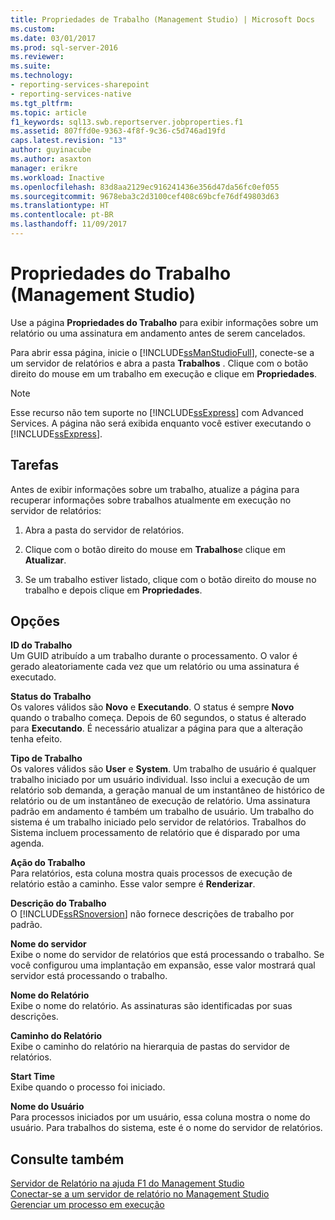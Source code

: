 ```yaml
---
title: Propriedades de Trabalho (Management Studio) | Microsoft Docs
ms.custom: 
ms.date: 03/01/2017
ms.prod: sql-server-2016
ms.reviewer: 
ms.suite: 
ms.technology:
- reporting-services-sharepoint
- reporting-services-native
ms.tgt_pltfrm: 
ms.topic: article
f1_keywords: sql13.swb.reportserver.jobproperties.f1
ms.assetid: 807ffd0e-9363-4f8f-9c36-c5d746ad19fd
caps.latest.revision: "13"
author: guyinacube
ms.author: asaxton
manager: erikre
ms.workload: Inactive
ms.openlocfilehash: 83d8aa2129ec916241436e356d47da56fc0ef055
ms.sourcegitcommit: 9678eba3c2d3100cef408c69bcfe76df49803d63
ms.translationtype: HT
ms.contentlocale: pt-BR
ms.lasthandoff: 11/09/2017
---
```

# <a name="job-properties-management-studio"></a>Propriedades do Trabalho (Management Studio)
  Use a página **Propriedades do Trabalho** para exibir informações sobre um relatório ou uma assinatura em andamento antes de serem cancelados.  
  
 Para abrir essa página, inicie o [!INCLUDE[ssManStudioFull](../../includes/ssmanstudiofull-md.md)], conecte-se a um servidor de relatórios e abra a pasta **Trabalhos** . Clique com o botão direito do mouse em um trabalho em execução e clique em **Propriedades**.  
  
> [!NOTE]  
>  Esse recurso não tem suporte no [!INCLUDE[ssExpress](../../includes/ssexpress-md.md)] com Advanced Services. A página não será exibida enquanto você estiver executando o [!INCLUDE[ssExpress](../../includes/ssexpress-md.md)].  
  
## <a name="tasks"></a>Tarefas  
 Antes de exibir informações sobre um trabalho, atualize a página para recuperar informações sobre trabalhos atualmente em execução no servidor de relatórios:  
  
1.  Abra a pasta do servidor de relatórios.  
  
2.  Clique com o botão direito do mouse em **Trabalhos**e clique em **Atualizar**.  
  
3.  Se um trabalho estiver listado, clique com o botão direito do mouse no trabalho e depois clique em **Propriedades**.  
  
## <a name="options"></a>Opções  
 **ID do Trabalho**  
 Um GUID atribuído a um trabalho durante o processamento. O valor é gerado aleatoriamente cada vez que um relatório ou uma assinatura é executado.  
  
 **Status do Trabalho**  
 Os valores válidos são **Novo** e **Executando**. O status é sempre **Novo** quando o trabalho começa. Depois de 60 segundos, o status é alterado para **Executando**. É necessário atualizar a página para que a alteração tenha efeito.  
  
 **Tipo de Trabalho**  
 Os valores válidos são **User** e **System**. Um trabalho de usuário é qualquer trabalho iniciado por um usuário individual. Isso inclui a execução de um relatório sob demanda, a geração manual de um instantâneo de histórico de relatório ou de um instantâneo de execução de relatório. Uma assinatura padrão em andamento é também um trabalho de usuário. Um trabalho do sistema é um trabalho iniciado pelo servidor de relatórios. Trabalhos do Sistema incluem processamento de relatório que é disparado por uma agenda.  
  
 **Ação do Trabalho**  
 Para relatórios, esta coluna mostra quais processos de execução de relatório estão a caminho. Esse valor sempre é **Renderizar**.  
  
 **Descrição do Trabalho**  
 O [!INCLUDE[ssRSnoversion](../../includes/ssrsnoversion-md.md)] não fornece descrições de trabalho por padrão.  
  
 **Nome do servidor**  
 Exibe o nome do servidor de relatórios que está processando o trabalho. Se você configurou uma implantação em expansão, esse valor mostrará qual servidor está processando o trabalho.  
  
 **Nome do Relatório**  
 Exibe o nome do relatório. As assinaturas são identificadas por suas descrições.  
  
 **Caminho do Relatório**  
 Exibe o caminho do relatório na hierarquia de pastas do servidor de relatórios.  
  
 **Start Time**  
 Exibe quando o processo foi iniciado.  
  
 **Nome do Usuário**  
 Para processos iniciados por um usuário, essa coluna mostra o nome do usuário. Para trabalhos do sistema, este é o nome do servidor de relatórios.  
  
## <a name="see-also"></a>Consulte também  
 [Servidor de Relatório na ajuda F1 do Management Studio](../../reporting-services/tools/report-server-in-management-studio-f1-help.md)   
 [Conectar-se a um servidor de relatório no Management Studio](../../reporting-services/tools/connect-to-a-report-server-in-management-studio.md)   
 [Gerenciar um processo em execução](../../reporting-services/subscriptions/manage-a-running-process.md)  
  
  
